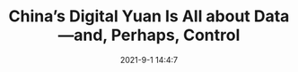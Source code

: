 ---
"title": "China’s Digital Yuan Is All about Data—and, Perhaps, Control"
"date": "2021-9-1 14:4:7"
"feed_name": "INDUSTRYWEEK"
"feed_website": "https://www.industryweek.com/"
"feed_rss": "https://www.industryweek.com/__rss/website-scheduled-content.xml?input=%7B%22sectionAlias%22%3A%22home%22%7D"
"link": "https://www.industryweek.com/the-economy/trade/article/21174069/chinas-digital-yuan-is-all-about-dataand-perhaps-control"
"file": "_posts/2021-9-1-14-4-7_INDUSTRYWEEK_5d6eda4a4cd2fe750426ad976d000f6a2f375a7f.md"
"accident": "0"
"drilling": "0"
"dead": "0"
"injured": "0"
---